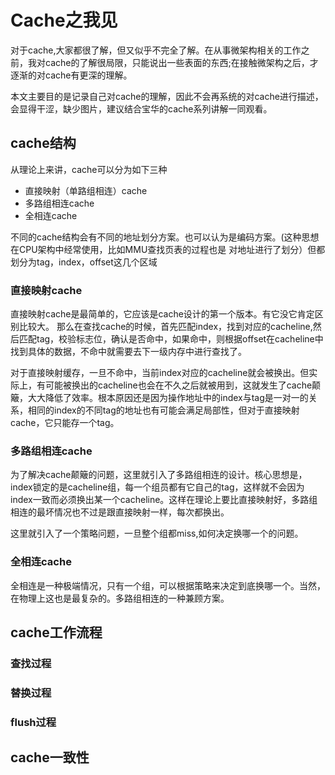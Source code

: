 # Cache之我见

对于cache,大家都很了解，但又似乎不完全了解。在从事微架构相关的工作之前，我对cache的了解很局限，只能说出一些表面的东西;在接触微架构之后，才逐渐的对cache有更深的理解。

本文主要目的是记录自己对cache的理解，因此不会再系统的对cache进行描述，会显得干涩，缺少图片，建议结合宝华的cache系列讲解一同观看。

## cache结构

从理论上来讲，cache可以分为如下三种

- 直接映射（单路组相连）cache
- 多路组相连cache
- 全相连cache

不同的cache结构会有不同的地址划分方案。也可以认为是编码方案。(这种思想在CPU架构中经常使用，比如MMU查找页表的过程也是
对地址进行了划分）但都划分为tag，index，offset这几个区域

### 直接映射cache

直接映射cache是最简单的，它应该是cache设计的第一个版本。有它没它肯定区别比较大。
那么在查找cache的时候，首先匹配index，找到对应的cacheline,然后匹配tag，校验标志位，确认是否命中，如果命中，则根据offset在cacheline中找到具体的数据，不命中就需要去下一级内存中进行查找了。

对于直接映射缓存，一旦不命中，当前index对应的cacheline就会被换出。但实际上，有可能被换出的cacheline也会在不久之后就被用到，这就发生了cache颠簸，大大降低了效率。根本原因还是因为操作地址中的index与tag是一对一的关系，相同的index的不同tag的地址也有可能会满足局部性，但对于直接映射cache，它只能存一个tag。

### 多路组相连cache

为了解决cache颠簸的问题，这里就引入了多路组相连的设计。核心思想是，index锁定的是cacheline组，每一个组员都有它自己的tag，这样就不会因为index一致而必须换出某一个cacheline。这样在理论上要比直接映射好，多路组相连的最坏情况也不过是跟直接映射一样，每次都换出。

这里就引入了一个策略问题，一旦整个组都miss,如何决定换哪一个的问题。

### 全相连cache

全相连是一种极端情况，只有一个组，可以根据策略来决定到底换哪一个。当然，在物理上这也是最复杂的。多路组相连的一种兼顾方案。

## cache工作流程

### 查找过程

### 替换过程

### flush过程

## cache一致性

